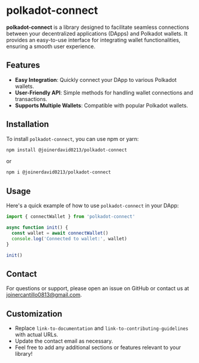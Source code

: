 # polkadot-connect

**polkadot-connect** is a library designed to facilitate seamless connections between your decentralized applications (DApps) and Polkadot wallets. It provides an easy-to-use interface for integrating wallet functionalities, ensuring a smooth user experience.

## Features

- **Easy Integration**: Quickly connect your DApp to various Polkadot wallets.
- **User-Friendly API**: Simple methods for handling wallet connections and transactions.
- **Supports Multiple Wallets**: Compatible with popular Polkadot wallets.

## Installation

To install `polkadot-connect`, you can use npm or yarn:

```bash
npm install @joinerdavid0213/polkadot-connect
```

or

```bash
npm i @joinerdavid0213/polkadot-connect
```

## Usage

Here's a quick example of how to use `polkadot-connect` in your DApp:

```javascript
import { connectWallet } from 'polkadot-connect'

async function init() {
  const wallet = await connectWallet()
  console.log('Connected to wallet:', wallet)
}

init()
```

## Contact

For questions or support, please open an issue on GitHub or contact us at joinercantillo0813@gmail.com.

## Customization

- Replace `link-to-documentation` and `link-to-contributing-guidelines` with actual URLs.
- Update the contact email as necessary.
- Feel free to add any additional sections or features relevant to your library!
